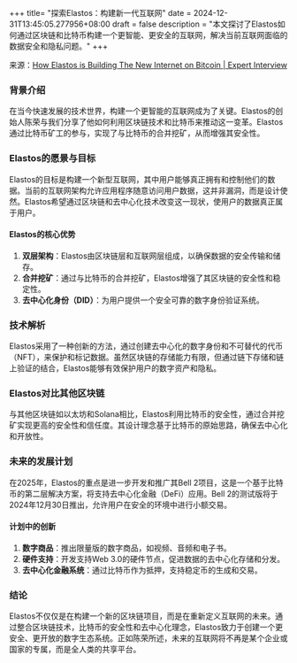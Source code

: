 +++
title= "探索Elastos：构建新一代互联网"
date = 2024-12-31T13:45:05.277956+08:00
draft = false
description = "本文探讨了Elastos如何通过区块链和比特币构建一个更智能、更安全的互联网，解决当前互联网面临的数据安全和隐私问题。"
+++

来源：[How Elastos is Building The New Internet on Bitcoin | Expert Interview](https://www.youtube.com/watch?v=RJA5ZBCFPLw)

### 背景介绍

在当今快速发展的技术世界，构建一个更智能的互联网成为了关键。Elastos的创始人陈荣与我们分享了他如何利用区块链技术和比特币来推动这一变革。Elastos通过比特币矿工的参与，实现了与比特币的合并挖矿，从而增强其安全性。

### Elastos的愿景与目标

Elastos的目标是构建一个新型互联网，其中用户能够真正拥有和控制他们的数据。当前的互联网架构允许应用程序随意访问用户数据，这并非漏洞，而是设计使然。Elastos希望通过区块链和去中心化技术改变这一现状，使用户的数据真正属于用户。

#### Elastos的核心优势

1. **双层架构**：Elastos由区块链层和互联网层组成，以确保数据的安全传输和储存。
2. **合并挖矿**：通过与比特币的合并挖矿，Elastos增强了其区块链的安全性和稳定性。
3. **去中心化身份（DID）**：为用户提供一个安全可靠的数字身份验证系统。

### 技术解析

Elastos采用了一种创新的方法，通过创建去中心化的数字身份和不可替代的代币（NFT），来保护和标记数据。虽然区块链的存储能力有限，但通过链下存储和链上验证的结合，Elastos能够有效保护用户的数字资产和隐私。

### Elastos对比其他区块链

与其他区块链如以太坊和Solana相比，Elastos利用比特币的安全性，通过合并挖矿实现更高的安全性和信任度。其设计理念基于比特币的原始思路，确保去中心化和开放性。

### 未来的发展计划

在2025年，Elastos的重点是进一步开发和推广其Bell 2项目，这是一个基于比特币的第二层解决方案，将支持去中心化金融（DeFi）应用。Bell 2的测试版将于2024年12月30日推出，允许用户在安全的环境中进行小额交易。

#### 计划中的创新

1. **数字商品**：推出限量版的数字商品，如视频、音频和电子书。
2. **硬件支持**：开发支持Web 3.0的硬件节点，促进数据的去中心化存储和分发。
3. **去中心化金融系统**：通过比特币作为抵押，支持稳定币的生成和交易。

### 结论

Elastos不仅仅是在构建一个新的区块链项目，而是在重新定义互联网的未来。通过整合区块链技术，比特币的安全性和去中心化理念，Elastos致力于创建一个更安全、更开放的数字生态系统。正如陈荣所述，未来的互联网将不再是某个企业或国家的专属，而是全人类的共享平台。